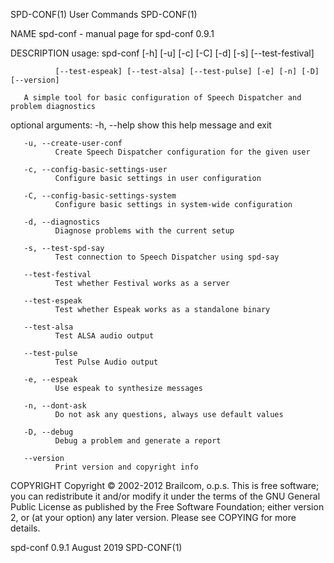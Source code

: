 SPD-CONF(1)                                                                                     User Commands                                                                                     SPD-CONF(1)

NAME
       spd-conf - manual page for spd-conf 0.9.1

DESCRIPTION
       usage: spd-conf [-h] [-u] [-c] [-C] [-d] [-s] [--test-festival]

              [--test-espeak] [--test-alsa] [--test-pulse] [-e] [-n] [-D] [--version]

       A simple tool for basic configuration of Speech Dispatcher and problem diagnostics

   optional arguments:
       -h, --help
              show this help message and exit

       -u, --create-user-conf
              Create Speech Dispatcher configuration for the given user

       -c, --config-basic-settings-user
              Configure basic settings in user configuration

       -C, --config-basic-settings-system
              Configure basic settings in system-wide configuration

       -d, --diagnostics
              Diagnose problems with the current setup

       -s, --test-spd-say
              Test connection to Speech Dispatcher using spd-say

       --test-festival
              Test whether Festival works as a server

       --test-espeak
              Test whether Espeak works as a standalone binary

       --test-alsa
              Test ALSA audio output

       --test-pulse
              Test Pulse Audio output

       -e, --espeak
              Use espeak to synthesize messages

       -n, --dont-ask
              Do not ask any questions, always use default values

       -D, --debug
              Debug a problem and generate a report

       --version
              Print version and copyright info

COPYRIGHT
       Copyright © 2002-2012 Brailcom, o.p.s.
       This  is free software; you can redistribute it and/or modify it under the terms of the GNU General Public License as published by the Free Software Foundation; either version 2, or (at your option)
       any later version. Please see COPYING for more details.

spd-conf 0.9.1                                                                                   August 2019                                                                                      SPD-CONF(1)
